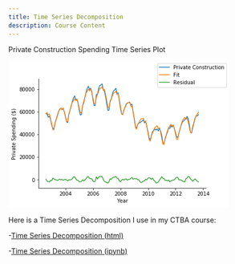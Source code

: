 ```yaml
---
title: Time Series Decomposition
description: Course Content
---
```


Private Construction Spending Time Series Plot


![Private TS Plot](tsplot.png)

Here is a Time Series Decomposition I use in my CTBA course:

-[Time Series Decomposition (html)](M3TSDecomposition.html)

-[Time Series Decomposition (ipynb)](M3TSDecomposition.ipynb)
